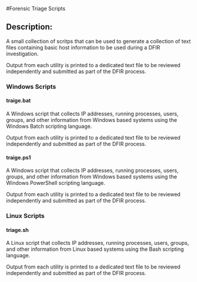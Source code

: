 #Forensic Triage Scripts
## Description:
A small collection of scritps that can be used to generate a collection of text files containing basic host information to be used during a DFIR investigation.

Output from each utility is printed to a dedicated text file to be reviewed independently and submitted as part of the DFIR process.


### Windows Scripts
#### traige.bat
A Windows script that collects IP addresses, running processes, users, groups, and other information from Windows based systems using the Windows Batch scripting language.

Output from each utility is printed to a dedicated text file to be reviewed independently and submitted as part of the DFIR process.


#### traige.ps1
A Windows script that collects IP addresses, running processes, users, groups, and other information from Windows based systems using the Windows PowerShell scripting language.

Output from each utility is printed to a dedicated text file to be reviewed independently and submitted as part of the DFIR process.


### Linux Scripts
#### triage.sh
A Linux script that collects IP addresses, running processes, users, groups, and other information from Linux based systems using the Bash scripting language.

Output from each utility is printed to a dedicated text file to be reviewed independently and submitted as part of the DFIR process.